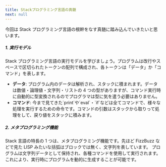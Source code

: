 ```yaml
---
title: Stackプログラミング言語の真髄
next: null
---
```


今回は Stack プログラミング言語の根幹をなす真髄に踏み込んでいきたいと思います。

##### 1. 実行モデル

Stack プログラミング言語の実行モデルを学びましょう。プログラムは改行やスペースで区切られたトークンの配列で構成され、各トークンは「データ」か「コマンド」を表します。

- **データ**: プログラム内のデータは解析され、スタックに積まれます。データは数値・論理値・文字列・リストの 4 つの型がありますが、コマンド実行時に自動的に型変換されるのでプログラマは型に気を遣う必要はありません。
- **コマンド**: 今まで見てきた\`print\`や\`eval\`・\`if\`などは全てコマンドで、様々な処理を実行するための命令です。コマンドの引数はスタックから取りって処理をして、戻り値をスタックに積みます。

##### 2. メタプログラミング機能

Stack 言語の特長の 1 つは、メタプログラミング機能です。先ほど FizzBuzz などで見た LISP みたいな括弧はブロックでは無く、文字列を表しています。
プログラムは文字列データとして保持され、各種コマンドを使用して実行されます。これにより、実行時にプログラムを動的に生成することが可能です。
